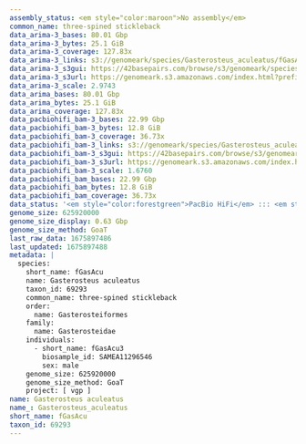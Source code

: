 ```yaml
---
assembly_status: <em style="color:maroon">No assembly</em>
common_name: three-spined stickleback
data_arima-3_bases: 80.01 Gbp
data_arima-3_bytes: 25.1 GiB
data_arima-3_coverage: 127.83x
data_arima-3_links: s3://genomeark/species/Gasterosteus_aculeatus/fGasAcu3/genomic_data/arima/<br>
data_arima-3_s3gui: https://42basepairs.com/browse/s3/genomeark/species/Gasterosteus_aculeatus/fGasAcu3/genomic_data/arima/
data_arima-3_s3url: https://genomeark.s3.amazonaws.com/index.html?prefix=species/Gasterosteus_aculeatus/fGasAcu3/genomic_data/arima/
data_arima-3_scale: 2.9743
data_arima_bases: 80.01 Gbp
data_arima_bytes: 25.1 GiB
data_arima_coverage: 127.83x
data_pacbiohifi_bam-3_bases: 22.99 Gbp
data_pacbiohifi_bam-3_bytes: 12.8 GiB
data_pacbiohifi_bam-3_coverage: 36.73x
data_pacbiohifi_bam-3_links: s3://genomeark/species/Gasterosteus_aculeatus/fGasAcu3/genomic_data/pacbio_hifi/<br>
data_pacbiohifi_bam-3_s3gui: https://42basepairs.com/browse/s3/genomeark/species/Gasterosteus_aculeatus/fGasAcu3/genomic_data/pacbio_hifi/
data_pacbiohifi_bam-3_s3url: https://genomeark.s3.amazonaws.com/index.html?prefix=species/Gasterosteus_aculeatus/fGasAcu3/genomic_data/pacbio_hifi/
data_pacbiohifi_bam-3_scale: 1.6760
data_pacbiohifi_bam_bases: 22.99 Gbp
data_pacbiohifi_bam_bytes: 12.8 GiB
data_pacbiohifi_bam_coverage: 36.73x
data_status: '<em style="color:forestgreen">PacBio HiFi</em> ::: <em style="color:forestgreen">Arima</em>'
genome_size: 625920000
genome_size_display: 0.63 Gbp
genome_size_method: GoaT
last_raw_data: 1675897486
last_updated: 1675897488
metadata: |
  species:
    short_name: fGasAcu
    name: Gasterosteus aculeatus
    taxon_id: 69293
    common_name: three-spined stickleback
    order:
      name: Gasterosteiformes
    family:
      name: Gasterosteidae
    individuals:
      - short_name: fGasAcu3
        biosample_id: SAMEA11296546
        sex: male
    genome_size: 625920000
    genome_size_method: GoaT
    project: [ vgp ]
name: Gasterosteus aculeatus
name_: Gasterosteus_aculeatus
short_name: fGasAcu
taxon_id: 69293
---
```


